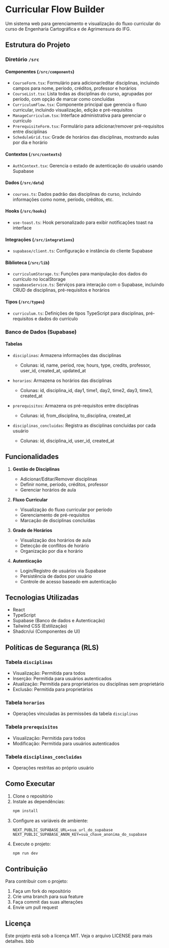 # Curricular Flow Builder

Um sistema web para gerenciamento e visualização do fluxo curricular do curso de Engenharia Cartográfica e de Agrimensura do IFG.

## Estrutura do Projeto

### Diretório `/src`

#### Componentes (`/src/components`)
- `CourseForm.tsx`: Formulário para adicionar/editar disciplinas, incluindo campos para nome, período, créditos, professor e horários
- `CourseList.tsx`: Lista todas as disciplinas do curso, agrupadas por período, com opção de marcar como concluídas
- `CurriculumFlow.tsx`: Componente principal que gerencia o fluxo curricular, incluindo visualização, edição e pré-requisitos
- `ManageCurriculum.tsx`: Interface administrativa para gerenciar o currículo
- `PrerequisiteForm.tsx`: Formulário para adicionar/remover pré-requisitos entre disciplinas
- `ScheduleGrid.tsx`: Grade de horários das disciplinas, mostrando aulas por dia e horário

#### Contextos (`/src/contexts`)
- `AuthContext.tsx`: Gerencia o estado de autenticação do usuário usando Supabase

#### Dados (`/src/data`)
- `courses.ts`: Dados padrão das disciplinas do curso, incluindo informações como nome, período, créditos, etc.

#### Hooks (`/src/hooks`)
- `use-toast.ts`: Hook personalizado para exibir notificações toast na interface

#### Integrações (`/src/integrations`)
- `supabase/client.ts`: Configuração e instância do cliente Supabase

#### Biblioteca (`/src/lib`)
- `curriculumStorage.ts`: Funções para manipulação dos dados do currículo no localStorage
- `supabaseService.ts`: Serviços para interação com o Supabase, incluindo CRUD de disciplinas, pré-requisitos e horários

#### Tipos (`/src/types`)
- `curriculum.ts`: Definições de tipos TypeScript para disciplinas, pré-requisitos e dados do currículo

### Banco de Dados (Supabase)

#### Tabelas
- `disciplinas`: Armazena informações das disciplinas
  - Colunas: id, name, period, row, hours, type, credits, professor, user_id, created_at, updated_at

- `horarios`: Armazena os horários das disciplinas
  - Colunas: id, disciplina_id, day1, time1, day2, time2, day3, time3, created_at

- `prerequisitos`: Armazena os pré-requisitos entre disciplinas
  - Colunas: id, from_disciplina, to_disciplina, created_at

- `disciplinas_concluidas`: Registra as disciplinas concluídas por cada usuário
  - Colunas: id, disciplina_id, user_id, created_at

## Funcionalidades

1. **Gestão de Disciplinas**
   - Adicionar/Editar/Remover disciplinas
   - Definir nome, período, créditos, professor
   - Gerenciar horários de aula

2. **Fluxo Curricular**
   - Visualização do fluxo curricular por período
   - Gerenciamento de pré-requisitos
   - Marcação de disciplinas concluídas

3. **Grade de Horários**
   - Visualização dos horários de aula
   - Detecção de conflitos de horário
   - Organização por dia e horário

4. **Autenticação**
   - Login/Registro de usuários via Supabase
   - Persistência de dados por usuário
   - Controle de acesso baseado em autenticação

## Tecnologias Utilizadas

- React
- TypeScript
- Supabase (Banco de dados e Autenticação)
- Tailwind CSS (Estilização)
- Shadcn/ui (Componentes de UI)

## Políticas de Segurança (RLS)

### Tabela `disciplinas`
- Visualização: Permitida para todos
- Inserção: Permitida para usuários autenticados
- Atualização: Permitida para proprietários ou disciplinas sem proprietário
- Exclusão: Permitida para proprietários

### Tabela `horarios`
- Operações vinculadas às permissões da tabela `disciplinas`

### Tabela `prerequisitos`
- Visualização: Permitida para todos
- Modificação: Permitida para usuários autenticados

### Tabela `disciplinas_concluidas`
- Operações restritas ao próprio usuário

## Como Executar

1. Clone o repositório
2. Instale as dependências:
   ```bash
   npm install
   ```
3. Configure as variáveis de ambiente:
   ```env
   NEXT_PUBLIC_SUPABASE_URL=sua_url_do_supabase
   NEXT_PUBLIC_SUPABASE_ANON_KEY=sua_chave_anonima_do_supabase
   ```
4. Execute o projeto:
   ```bash
   npm run dev
   ```

## Contribuição

Para contribuir com o projeto:
1. Faça um fork do repositório
2. Crie uma branch para sua feature
3. Faça commit das suas alterações
4. Envie um pull request

## Licença

Este projeto está sob a licença MIT. Veja o arquivo LICENSE para mais detalhes.
bbb